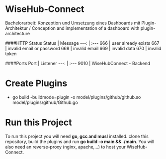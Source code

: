 # WiseHub-Connect
Bachelorarbeit: Konzeption und Umsetzung eines Dashboards mit Plugin-Architektur / Conception and implementation of a dashboard with plugin-architecture

####HTTP Status
Status | Message
---: | :---
666 | user already exists
667 | invalid email or password
668 | invalid email
669 | invalid data
670 | invalid token

####Ports
Port | Listener
---: | :---
9010 | WiseHubConnect - Backend

# Create Plugins
- go build -buildmode=plugin -o model/plugins/github/github.so model/plugins/github/Github.go 

# Run this Project
To run this project you will need <strong>go, gcc and musl</strong> installed.
clone this repository, build the plugins and run <strong>go build -o main && ./main</strong>. 
You will also need an reverse-proxy (nginx, apache,...) to host your WiseHub-Connect.
